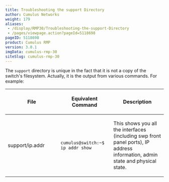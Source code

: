 ```yaml
---
title: Troubleshooting the support Directory
author: Cumulus Networks
weight: 179
aliases:
 - /display/RMP30/Troubleshooting-the-support-Directory
 - /pages/viewpage.action?pageId=5118698
pageID: 5118698
product: Cumulus RMP
version: 3.0.1
imgData: cumulus-rmp-30
siteSlug: cumulus-rmp-30
---
```

The `support` directory is unique in the fact that it is not a copy of
the switch's filesystem. Actually, it is the output from various
commands. For example:

<table>
<colgroup>
<col style="width: 33%" />
<col style="width: 33%" />
<col style="width: 33%" />
</colgroup>
<thead>
<tr class="header">
<th><p>File</p></th>
<th><p>Equivalent Command</p></th>
<th><p>Description</p></th>
</tr>
</thead>
<tbody>
<tr class="odd">
<td><p>support/ip.addr</p></td>
<td><pre><code>cumulus@switch:~$ ip addr show</code></pre></td>
<td><p>This shows you all the interfaces (including swp front panel ports), IP address information, admin state and physical state.</p></td>
</tr>
</tbody>
</table>

<article id="html-search-results" class="ht-content" style="display: none;">

</article>

<footer id="ht-footer">

</footer>
